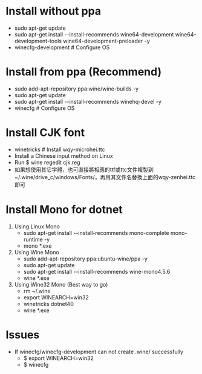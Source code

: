 Install without ppa
=====
* sudo apt-get update
* sudo apt-get install --install-recommends wine64-development wine64-development-tools wine64-development-preloader -y
* winecfg-development # Configure OS

Install from ppa (Recommend)
=====
* sudo add-apt-repository ppa:wine/wine-builds -y
* sudo apt-get update
* sudo apt-get install --install-recommends winehq-devel -y
* winecfg # Configure OS

Install CJK font
=====
* winetricks # Install wqy-microhei.ttc
* Install a Chinese input method on Linux
* Run $ wine regedit cjk.reg
* 如果想使用其它字體，也可直接將相應的ttf或ttc文件複製到~/.wine/drive_c/windows/Fonts/，再用其文件名替換上面的wqy-zenhei.ttc即可

Install Mono for dotnet
=====
1. Using Linux Mono
    * sudo apt-get install --install-recommends mono-complete mono-runtime -y
    * mono *.exe
2. Using Wine Mono
    * sudo add-apt-repository ppa:ubuntu-wine/ppa -y
    * sudo apt-get update
    * sudo apt-get install --install-recommends wine-mono4.5.6
    * wine *.exe
3. Using Wine32 Mono (Best way to go)
    * rm ~/.wine
    * export WINEARCH=win32
    * winetricks dotnet40
    * wine *.exe
    
Issues
=====
* If winecfg/winecfg-development can not create .wine/ successfully
    * $ export WINEARCH=win32
    * $ winecfg